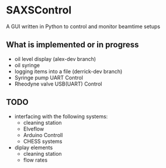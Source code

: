 # SAXSControl

A GUI written in Python to control and monitor beamtime setups

## What is implemented or in progress

- oil level display (alex-dev branch)
- oil syringe 
- logging items into a file (derrick-dev branch)
- Syringe pump UART Control
- Rheodyne valve USB(UART) Control

## TODO

- interfacing with the following systems:
  - cleaning station
  - Elveflow
  - Arduino Controll 
  - CHESS systems
- diplay elements
  - cleaning station
  - flow rates
 
